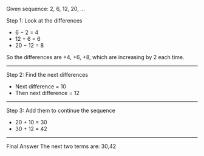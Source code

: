 Given sequence: 2, 6, 12, 20, ...

Step 1: Look at the differences
- 6 − 2 = 4  
- 12 − 6 = 6  
- 20 − 12 = 8  

So the differences are +4, +6, +8, which are increasing by 2 each time.

---

Step 2: Find the next differences
- Next difference = 10  
- Then next difference = 12  

---

Step 3: Add them to continue the sequence
- 20 + 10 = 30 
- 30 + 12 = 42

---

Final Answer
The next two terms are: 30,42

